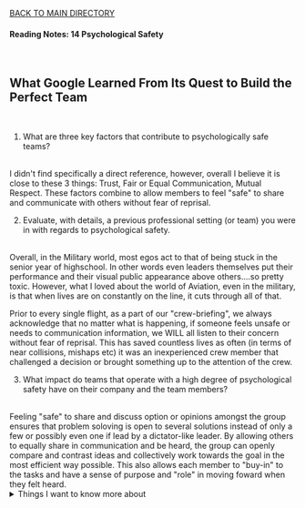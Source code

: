 [BACK TO MAIN DIRECTORY](../README.md)

#### Reading Notes: 14 Psychological Safety
<br>

## What Google Learned From Its Quest to Build the Perfect Team
<br>


1. What are three key factors that contribute to psychologically safe teams?
<br>
I didn't find specifically a direct reference, however, overall I believe it is close to these 3 things: Trust, Fair or Equal Communication, Mutual Respect. These factors combine to allow members to feel "safe" to share and communicate with others without fear of reprisal.
<br>

2. Evaluate, with details, a previous professional setting (or team) you were in with regards to psychological safety.
<br>
Overall, in the Military world, most egos act to that of being stuck in the senior year of highschool. In other words even leaders themselves put their performance and their visual public appearance above others....so pretty toxic. However, what I loved about the world of Aviation, even in the military, is that when lives are on constantly on the line, it cuts through all of that.

Prior to every single flight, as a part of our "crew-briefing", we always acknowledge that no matter what is happening, if someone feels unsafe or needs to communication information, we WILL all listen to their concern without fear of reprisal. This has saved countless lives as often (in terms of near collisions, mishaps etc) it was an inexperienced crew member that challenged a decision or brought something up to the attention of the crew.
<br>

3. What impact do teams that operate with a high degree of psychological safety have on their company and the team members?
<br>
Feeling "safe" to share and discuss option or opinions amongst the group ensures that problem soloving is open to several solutions instead of only a few or possibly even one if lead by a dictator-like leader. By allowing others to equally share in communication and be heard, the group can openly compare and contrast ideas and collectively work towards the goal in the most efficient way possible. This also allows each member to "buy-in" to the tasks and have a sense of purpose and "role" in moving foward when they felt heard.
<br>


<details>
<summary>Things I want to know more about</summary>

Begin writing here...
  
</details>